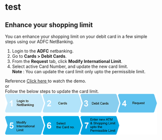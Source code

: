 # test
<H2> Enhance your shopping limit </H2>
   
You can enhance your shopping limit on your debit card in a few simple steps using our ADFC NetBanking.
<ol>
   <li>  Login to the <b>ADFC</b> netbanking. 
   <li>  Go to <b>Cards > Debit Cards</b>.
   <li>  From the <b>Request</b> tab, click <b> Modify International Limit</b>. 
   <li>  Select active Card Number, and update the new card limit.<br>
      <b> Note </b>:
      You can update the card limit only upto the permissible limit.    
</ol>

Reference
<a href= "https://www.youtube.com/watch?v=tBKiEDRd4qk"> Click here </a> to watch the demo. <br> or <br>
Follow the below steps to update the card limit. <br> <img src="netbanking.png">
